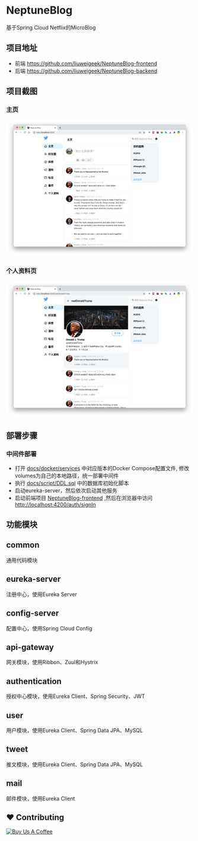# NeptuneBlog

基于Spring Cloud Netflix的MicroBlog

## 项目地址

- 前端 <https://github.com/liuweigeek/NeptuneBlog-frontend>
- 后端 <https://github.com/liuweigeek/NeptuneBlog-backend>

## 项目截图

### 主页

![主页](./docs/images/homepage.png)

### 个人资料页

![个人资料页](./docs/images/user-profile.png)

## 部署步骤

### 中间件部署

- 打开 [docs/docker/services](https://github.com/liuweigeek/NeptuneBlog-backend/tree/master/docs/Docker/services)
  中对应版本的Docker Compose配置文件, 修改volumes为自己的本地路径，统一部署中间件
- 执行 [docs/script/DDL.sql](https://github.com/liuweigeek/NeptuneBlog-backend/tree/master/docs/script/DDL.sql) 中的数据库初始化脚本
- 启动eureka-server，然后依次启动其他服务
- 启动前端项目 [NeptuneBlog-frontend](https://github.com/liuweigeek/NeptuneBlog-frontend)
  ,然后在浏览器中访问<http://localhost:4200/auth/signIn>

## 功能模块

## common

通用代码模块

## eureka-server

注册中心，使用Eureka Server

## config-server

配置中心，使用Spring Cloud Config

## api-gateway

网关模块，使用Ribbon、Zuul和Hystrix

## authentication

授权中心模块，使用Eureka Client、Spring Security、JWT

## user

用户模块，使用Eureka Client、Spring Data JPA、MySQL

## tweet

推文模块，使用Eureka Client、Spring Data JPA、MySQL

## mail

邮件模块，使用Eureka Client

## ❤️ Contributing

<a href="https://www.buymeacoffee.com/liuweigeek" target="_blank"><img src="https://www.buymeacoffee.com/assets/img/custom_images/yellow_img.png" alt="Buy Us A Coffee" style="height: auto !important;width: auto !important;" ></a>